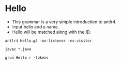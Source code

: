 # Hello

- This grammar is a very simple introduction to antlr4.
- Input hello and a name.
- Hello will be matched along with the ID.

```antlr4
antlr4 Hello.g4 -no-listener -no-visitor
```

```antlr4
javac *.java
```

```antlr4
grun Hello r -tokens
```

